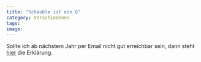 ```yaml
---
title: "Schäuble ist ein G"
category: Verschiedenes
tags: 
image: 
---
```


Sollte ich ab nächstem Jahr per Email nicht gut erreichbar sein, dann steht [hier](http://www.theregister.co.uk/2007/06/25/google_german_gmail/) die Erklärung.